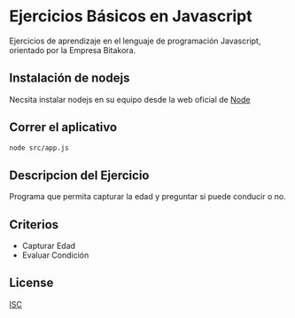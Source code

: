 # Ejercicios Básicos en Javascript

Ejercicios de aprendizaje en el lenguaje de programación Javascript, orientado por la Empresa Bitakora.


## Instalación de nodejs

Necsita instalar nodejs en su equipo desde la web oficial de [Node](https://nodejs.org/es/)

## Correr el aplicativo

```bash
node src/app.js
```

## Descripcion del Ejercicio
Programa que permita capturar la edad y preguntar si puede conducir o no.

## Criterios
* Capturar Edad 
* Evaluar Condición

## License
[ISC](https://opensource.org/licenses/ISC)

